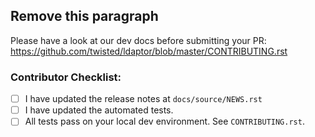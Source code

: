 ## Remove this paragraph

Please have a look at our dev docs before submitting your PR:
https://github.com/twisted/ldaptor/blob/master/CONTRIBUTING.rst


### Contributor Checklist:

* [ ] I have updated the release notes at `docs/source/NEWS.rst`
* [ ] I have updated the automated tests.
* [ ] All tests pass on your local dev environment. See `CONTRIBUTING.rst`.
